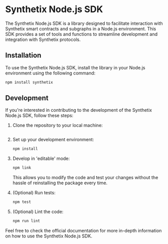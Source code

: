 # Synthetix Node.js SDK

The Synthetix Node.js SDK is a library designed to facilitate interaction with Synthetix smart contracts and subgraphs in a Node.js environment. This SDK provides a set of tools and functions to streamline development and integration with Synthetix protocols.

## Installation

To use the Synthetix Node.js SDK, install the library in your Node.js environment using the following command:

```bash
npm install synthetix
```

## Development

If you're interested in contributing to the development of the Synthetix Node.js SDK, follow these steps:

1. Clone the repository to your local machine:

    ```bash
    ```

2. Set up your development environment:

    ```bash
    npm install
    ```

3. Develop in 'editable' mode:

    ```bash
    npm link
    ```

    This allows you to modify the code and test your changes without the hassle of reinstalling the package every time.

4. (Optional) Run tests:

    ```bash
    npm test
    ```

5. (Optional) Lint the code:

    ```bash
    npm run lint
    ```

Feel free to check the official documentation for more in-depth information on how to use the Synthetix Node.js SDK.